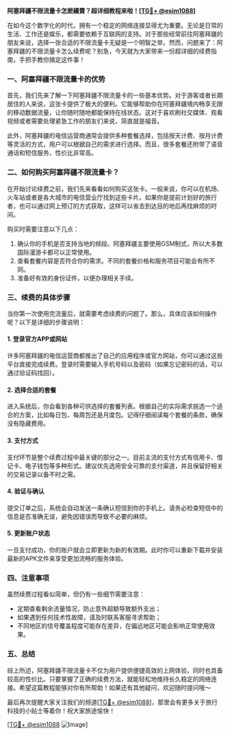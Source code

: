 **阿塞拜疆不限流量卡怎麽續費？超详细教程来啦！[[TG💪+ @esim1088](https://t.me/s/esim1088)]**

在如今这个数字化的时代，拥有一个稳定的网络连接显得尤为重要。无论是日常的生活、工作还是娱乐，都需要依赖于互联网的支持。对于那些经常前往阿塞拜疆的朋友来说，选择一张合适的不限流量卡无疑是一个明智之举。然而，问题来了：阿塞拜疆的不限流量卡怎么续费呢？别急，今天就为大家带来一份超详细的续费指南，手把手教你搞定这件事！

### 一、阿塞拜疆不限流量卡的优势

首先，我们先来了解一下阿塞拜疆不限流量卡的一些基本优势。对于游客或者长期居住的人来说，这张卡提供了极大的便利。它能够帮助你在阿塞拜疆境内畅享无限的移动数据流量，让你随时随地都能保持在线状态。这对于喜欢刷社交媒体、观看视频或者需要处理紧急工作的朋友们来说，简直就是福音。

此外，阿塞拜疆的电信运营商通常会提供多种套餐选择，包括按天计费、按月计费等灵活的方式，用户可以根据自己的需求进行选择。而且，很多套餐还附带了语音通话和短信服务，性价比非常高。

### 二、如何购买阿塞拜疆不限流量卡？

在开始讨论续费之前，我们先来看看如何购买这张卡。一般来说，你可以在机场、火车站或者是各大城市的电信营业厅找到这些卡片。如果你是提前计划好的旅行者，也可以通过网上预订的方式获取，这样可以省去到达目的地后再找麻烦的时间。

购买时需要注意以下几点：
1. 确认你的手机是否支持当地的频段。阿塞拜疆主要使用GSM制式，所以大多数国际漫游卡都可以正常使用。
2. 查看套餐内容是否符合你的需求。不同的套餐价格和服务项目可能会有所不同。
3. 准备好有效的身份证件，以便办理相关手续。

### 三、续费的具体步骤

当你第一次使用完流量后，就需要考虑续费的问题了。那么，具体应该如何操作呢？以下是详细的步骤说明：

#### 1. 登录官方APP或网站
许多阿塞拜疆的电信运营商都推出了自己的应用程序或官方网站，你可以通过这些平台直接完成续费。登录时需要输入手机号码以及密码（如果忘记密码的话，可以通过验证码找回）。

#### 2. 选择合适的套餐
进入系统后，你会看到各种可供选择的套餐列表。根据自己的实际需求挑选一个适合的方案，比如每日包、每周包还是月度包。记得仔细阅读每个套餐的条款，确保没有隐藏费用。

#### 3. 支付方式
支付环节是整个续费过程中最关键的部分之一。目前主流的支付方式有信用卡、借记卡、电子钱包等多种形式。建议优先选用安全可靠的支付渠道，并且保留好相关的交易记录以备不时之需。

#### 4. 验证与确认
提交订单之后，系统会自动发送一条确认短信到你的手机上。请务必检查短信中的信息是否准确无误，避免因错误而导致不必要的麻烦。

#### 5. 更新账户状态
一旦支付成功，你的账户就会立即更新为新的有效期。此时你可以重新下载并安装最新的APK文件来享受更加流畅的服务体验。

### 四、注意事项

虽然续费过程看似简单，但仍有一些细节需要注意：
- 定期查看剩余流量情况，防止意外超额导致额外支出；
- 如果遇到任何技术性故障，请及时联系客服寻求帮助；
- 不同地区的信号覆盖程度可能存在差异，在偏远地区可能会影响正常使用效果。

### 五、总结

综上所述，阿塞拜疆不限流量卡不仅为用户提供便捷高效的上网体验，同时也具备较高的性价比。只要掌握了正确的续费方法，就能轻松地维持长久稳定的网络连接。希望这篇教程能够对你有所帮助！如果还有其他疑问，欢迎随时提问哦～

最后再次提醒大家关注我们的频道[[TG💪+ @esim1088](https://t.me/s/esim1088)]，那里会有更多关于旅行科技的小贴士等着你！祝大家旅途愉快！

[[TG💪+ @esim1088](https://t.me/s/esim1088) ![Image](https://i.postimg.cc/4NQfJmqS/Snipaste-2025-05-13-00-14-12.png)]